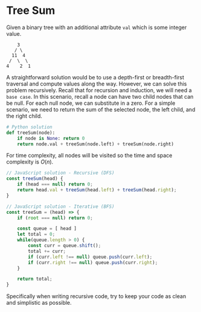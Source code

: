 # Tree Sum
Given a binary tree with an additional attribute `val` which is some integer value.
```
    3
   / \
  11  4
 /  \  \
4    2  1
```

A straightforward solution would be to use a depth-first or breadth-first traversal and compute values along the way.
However, we can solve this problem recursively.
Recall that for recursion and induction, we will need a `base case`. In this scenario, recall a node can have two child nodes that can be null. For each null node, we can substitute in a zero. For a simple scenario, we need to return the sum of the selected node, the left child, and the right child.

```python
# Python solution
def treeSum(node):
    if node is None: return 0
    return node.val + treeSum(node.left) + treeSum(node.right)
```

For time complexity, all nodes will be visited so the time and space complexity is $O(n)$.

```javascript
// JavaScript solution - Recursive (DFS)
const treeSum(head) {
    if (head === null) return 0;
    return head.val + treeSum(head.left) + treeSum(head.right);
}
```

```javascript
// JavaScript solution - Iterative (BFS)
const treeSum = (head) => {
    if (root === null) return 0;

    const queue = [ head ]
    let total = 0;
    while(queue.length > 0) {
        const curr = queue.shift();
        total += curr;
        if (curr.left !== null) queue.push(curr.left); 
        if (curr.right !== null) queue.push(curr.right); 
    }

    return total;
}
```

Specifically when writing recursive code, try to keep your code as clean and simplistic as possible.
